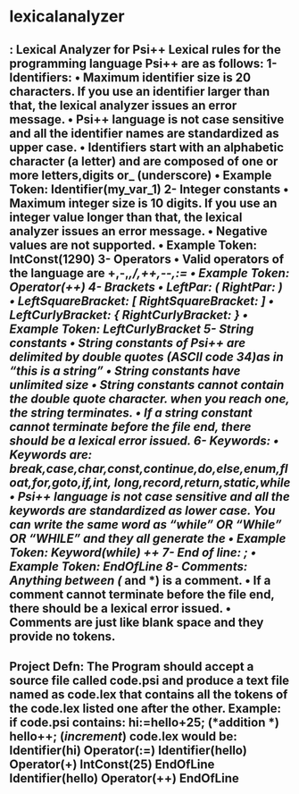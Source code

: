 # lexicalanalyzer
: Lexical Analyzer for Psi++
Lexical rules for the programming language Psi++ are as follows:
1- Identifiers:
• Maximum identifier size is 20 characters. If you use an identifier
larger than that, the lexical analyzer issues an error message.
• Psi++ language is not case sensitive and all the identifier names are
standardized as upper case.
• Identifiers start with an alphabetic character (a letter) and are
composed of one or more letters,digits or_ (underscore)
• Example Token: Identifier(my_var_1)
2- Integer constants
• Maximum integer size is 10 digits. If you use an integer value longer
than that, the lexical analyzer issues an error message.
• Negative values are not supported.
• Example Token: IntConst(1290)
3- Operators
• Valid operators of the language are +,-,*,/,++,--,:=
• Example Token: Operator(++)
4- Brackets
• LeftPar: ( RightPar: )
• LeftSquareBracket: [ RightSquareBracket: ]
• LeftCurlyBracket: { RightCurlyBracket: }
• Example Token: LeftCurlyBracket
5- String constants
• String constants of Psi++ are delimited by double quotes (ASCII code
34)as in “this is a string”
• String constants have unlimited size
• String constants cannot contain the double quote character. when you
reach one, the string terminates.
• If a string constant cannot terminate before the file end, there
should be a lexical error issued.
6- Keywords:
• Keywords are:
break,case,char,const,continue,do,else,enum,float,for,goto,if,int,
long,record,return,static,while
• Psi++ language is not case sensitive and all the keywords are
standardized as lower case. You can write the same word as “while” OR
“While” OR “WHILE” and they all generate the
• Example Token: Keyword(while)
++
7- End of line: ;
• Example Token: EndOfLine
8- Comments: Anything between (* and *) is a comment.
• If a comment cannot terminate before the file end, there should be a
lexical error issued.
• Comments are just like blank space and they provide no tokens.
------------------------------------------------------------------------
Project Defn: The Program should accept a source file called code.psi and
produce a text file named as code.lex that contains all the tokens of the
code.lex listed one after the other.
Example:
if code.psi contains:
hi:=hello+25; (*addition *)
hello++; (*increment*)
code.lex would be:
Identifier(hi)
Operator(:=)
Identifier(hello)
Operator(+)
IntConst(25)
EndOfLine
Identifier(hello)
Operator(++)
EndOfLine
---------------------------------------------------------------------------------------------------------------------------------------
